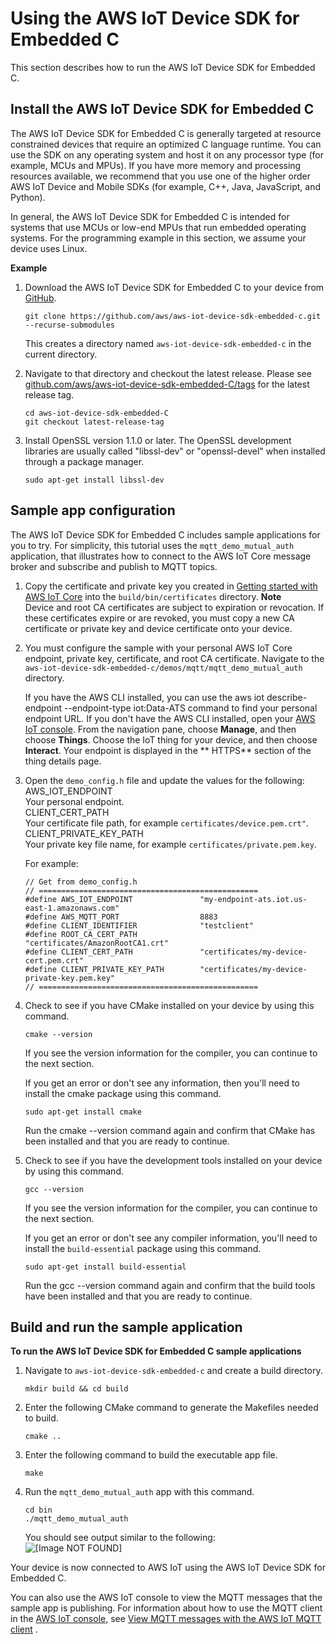 # Using the AWS IoT Device SDK for Embedded C<a name="iot-embedded-c-sdk"></a>

This section describes how to run the AWS IoT Device SDK for Embedded C\.

## Install the AWS IoT Device SDK for Embedded C<a name="install-embedded-c-sdk"></a>

The AWS IoT Device SDK for Embedded C is generally targeted at resource constrained devices that require an optimized C language runtime\. You can use the SDK on any operating system and host it on any processor type \(for example, MCUs and MPUs\)\. If you have more memory and processing resources available, we recommend that you use one of the higher order AWS IoT Device and Mobile SDKs \(for example, C\+\+, Java, JavaScript, and Python\)\.

In general, the AWS IoT Device SDK for Embedded C is intended for systems that use MCUs or low\-end MPUs that run embedded operating systems\. For the programming example in this section, we  assume your device uses Linux\.

**Example**  

1. Download the AWS IoT Device SDK for Embedded C to your device from [GitHub](https://github.com/aws/aws-iot-device-sdk-embedded-C)\.

   ```
   git clone https://github.com/aws/aws-iot-device-sdk-embedded-c.git --recurse-submodules
   ```

   This creates a directory named `aws-iot-device-sdk-embedded-c` in the current directory\.

1. Navigate to that directory and checkout the latest release\. Please see [ github\.com/aws/aws\-iot\-device\-sdk\-embedded\-C/tags](https://github.com/aws/aws-iot-device-sdk-embedded-C/tags) for the latest release tag\.

   ```
   cd aws-iot-device-sdk-embedded-C
   git checkout latest-release-tag
   ```

1. Install OpenSSL version 1\.1\.0 or later\. The OpenSSL development libraries are usually called "libssl\-dev" or "openssl\-devel" when installed through a package manager\.

   ```
   sudo apt-get install libssl-dev
   ```

## Sample app configuration<a name="iot-c-sdk-app-config"></a>

The AWS IoT Device SDK for Embedded C includes sample applications for you to try\. For simplicity, this tutorial uses the `mqtt_demo_mutual_auth` application, that illustrates how to connect to the AWS IoT Core message broker and subscribe and publish to MQTT topics\.

1. Copy the certificate and private key you created in [Getting started with AWS IoT Core](iot-gs.md) into the `build/bin/certificates` directory\.
**Note**  
Device and root CA certificates are subject to expiration or revocation\. If these certificates expire or are revoked, you must copy a new CA certificate or private key and device certificate onto your device\.

1. You must configure the sample with your personal AWS IoT Core endpoint, private key, certificate, and root CA certificate\. Navigate to the `aws-iot-device-sdk-embedded-c/demos/mqtt/mqtt_demo_mutual_auth` directory\.

   If you have the AWS CLI installed, you can use the aws iot describe\-endpoint \-\-endpoint\-type iot:Data\-ATS command to find your personal endpoint URL\. If you don't have the AWS CLI installed, open your [AWS IoT console](https://console.aws.amazon.com/iot/home)\. From the navigation pane, choose **Manage**, and then choose **Things**\. Choose the IoT thing for your device, and then choose **Interact**\. Your endpoint is displayed in the ** HTTPS** section of the thing details page\.

1. Open the `demo_config.h` file and update the values for the following:  
AWS\_IOT\_ENDPOINT  
Your personal endpoint\.  
CLIENT\_CERT\_PATH  
Your certificate file path, for example `certificates/device.pem.crt"`\.  
CLIENT\_PRIVATE\_KEY\_PATH  
Your private key file name, for example `certificates/private.pem.key`\.

   For example:

   ```
   // Get from demo_config.h
   // =================================================
   #define AWS_IOT_ENDPOINT               "my-endpoint-ats.iot.us-east-1.amazonaws.com"
   #define AWS_MQTT_PORT                  8883
   #define CLIENT_IDENTIFIER              "testclient"
   #define ROOT_CA_CERT_PATH              "certificates/AmazonRootCA1.crt"
   #define CLIENT_CERT_PATH               "certificates/my-device-cert.pem.crt"
   #define CLIENT_PRIVATE_KEY_PATH        "certificates/my-device-private-key.pem.key"
   // =================================================
   ```

1. Check to see if you have CMake installed on your device by using this command\.

   ```
   cmake --version
   ```

   If you see the version information for the compiler, you can continue to the next section\.

   If you get an error or don't see any information, then you'll need to install the cmake package using this command\.

   ```
   sudo apt-get install cmake
   ```

   Run the cmake \-\-version command again and confirm that CMake has been installed and that you are ready to continue\.

1. Check to see if you have the development tools installed on your device by using this command\.

   ```
   gcc --version
   ```

   If you see the version information for the compiler, you can continue to the next section\.

   If you get an error or don't see any compiler information, you'll need to install the `build-essential` package using this command\.

   ```
   sudo apt-get install build-essential
   ```

   Run the gcc \-\-version command again and confirm that the build tools have been installed and that you are ready to continue\.

## Build and run the sample application<a name="iot-c-sdk-app-run"></a>

**To run the AWS IoT Device SDK for Embedded C sample applications**

1. Navigate to `aws-iot-device-sdk-embedded-c` and create a build directory\.

   ```
   mkdir build && cd build
   ```

1. Enter the following CMake command to generate the Makefiles needed to build\.

   ```
   cmake ..  
   ```

1. Enter the following command to build the executable app file\.

   ```
   make
   ```

1. Run the `mqtt_demo_mutual_auth` app with this command\.

   ```
   cd bin
   ./mqtt_demo_mutual_auth
   ```

   You should see output similar to the following:   
![\[Image NOT FOUND\]](http://docs.aws.amazon.com/iot/latest/developerguide/images/successful-run2.png)

Your device is now connected to AWS IoT using the AWS IoT Device SDK for Embedded C\.

You can also use the AWS IoT console to view the MQTT messages that the sample app is publishing\. For information about how to use the MQTT client in the [AWS IoT console](https://console.aws.amazon.com/iot/home), see [View MQTT messages with the AWS IoT MQTT client](view-mqtt-messages.md) \.